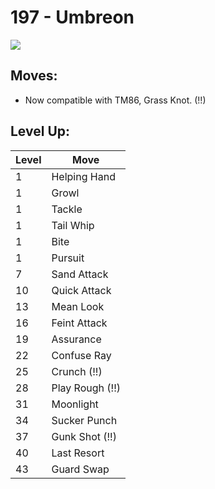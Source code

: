 # 197 - Umbreon
![][197]

## Moves:

 - Now compatible with TM86, Grass Knot. (!!)

## Level Up:

Level | Move
---   | ---
  1   | Helping Hand
  1   | Growl
  1   | Tackle
  1   | Tail Whip
  1   | Bite
  1   | Pursuit
  7   | Sand Attack
 10   | Quick Attack
 13   | Mean Look
 16   | Feint Attack
 19   | Assurance
 22   | Confuse Ray
 25   | Crunch (!!)
 28   | Play Rough (!!)
 31   | Moonlight
 34   | Sucker Punch
 37   | Gunk Shot (!!)
 40   | Last Resort
 43   | Guard Swap



[197]: /img/pokemon/197.png
